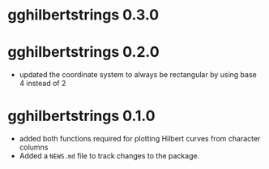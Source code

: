 # gghilbertstrings 0.3.0

# gghilbertstrings 0.2.0
* updated the coordinate system to always be rectangular by using base 4 instead of 2 

# gghilbertstrings 0.1.0

* added both functions required for plotting Hilbert curves from character columns
* Added a `NEWS.md` file to track changes to the package.
